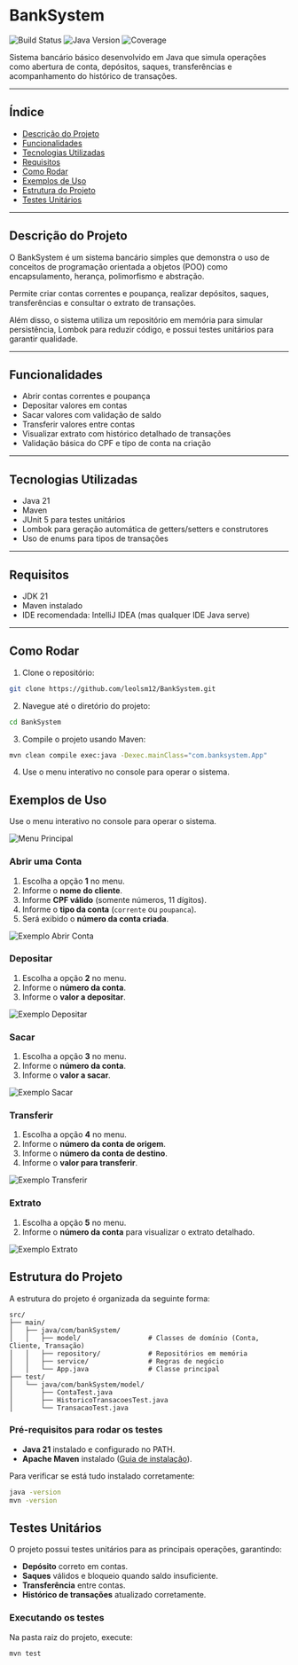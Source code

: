 # BankSystem

![Build Status](https://img.shields.io/badge/build-passing-brightgreen)
![Java Version](https://img.shields.io/badge/java-21-blue)
![Coverage](https://img.shields.io/badge/coverage-85%25-yellowgreen)


Sistema bancário básico desenvolvido em Java que simula operações como abertura de conta, depósitos, saques, transferências e acompanhamento do histórico de transações.

---

## Índice

- [Descrição do Projeto](#descrição-do-projeto)
- [Funcionalidades](#funcionalidades)
- [Tecnologias Utilizadas](#tecnologias-utilizadas)
- [Requisitos](#requisitos)
- [Como Rodar](#como-rodar)
- [Exemplos de Uso](#exemplos-de-uso)
- [Estrutura do Projeto](#estrutura-do-projeto)
- [Testes Unitários](#testes-unitários)


---

## Descrição do Projeto

O BankSystem é um sistema bancário simples que demonstra o uso de conceitos de programação orientada a objetos (POO) como encapsulamento, herança, polimorfismo e abstração.

Permite criar contas correntes e poupança, realizar depósitos, saques, transferências e consultar o extrato de transações.

Além disso, o sistema utiliza um repositório em memória para simular persistência, Lombok para reduzir código, e possui testes unitários para garantir qualidade.

---

## Funcionalidades

- Abrir contas correntes e poupança
- Depositar valores em contas
- Sacar valores com validação de saldo
- Transferir valores entre contas
- Visualizar extrato com histórico detalhado de transações
- Validação básica do CPF e tipo de conta na criação

---

## Tecnologias Utilizadas

- Java 21
- Maven
- JUnit 5 para testes unitários
- Lombok para geração automática de getters/setters e construtores
- Uso de enums para tipos de transações


---

## Requisitos

- JDK 21 
- Maven instalado
- IDE recomendada: IntelliJ IDEA (mas qualquer IDE Java serve)

---

## Como Rodar

1. Clone o repositório:
```bash
git clone https://github.com/leolsm12/BankSystem.git
```

2. Navegue até o diretório do projeto:
```bash 
cd BankSystem
```
3. Compile o projeto usando Maven:
```bash 
mvn clean compile exec:java -Dexec.mainClass="com.banksystem.App"
```
4. Use o menu interativo no console para operar o sistema. 

## Exemplos de Uso

Use o menu interativo no console para operar o sistema.

![Menu Principal](./images/menu-principal.png)

### Abrir uma Conta
1. Escolha a opção **1** no menu.
2. Informe o **nome do cliente**.
3. Informe **CPF válido** (somente números, 11 dígitos).
4. Informe o **tipo da conta** (`corrente` ou `poupanca`).
5. Será exibido o **número da conta criada**.


![Exemplo Abrir Conta](./images/abrir-conta.png)

### Depositar
1. Escolha a opção **2** no menu.
2. Informe o **número da conta**.
3. Informe o **valor a depositar**.

![Exemplo Depositar](./images/depositar.png)

### Sacar
1. Escolha a opção **3** no menu.
2. Informe o **número da conta**.
3. Informe o **valor a sacar**.

![Exemplo Sacar](./images/sacar.png)

### Transferir
1. Escolha a opção **4** no menu.
2. Informe o **número da conta de origem**.
3. Informe o **número da conta de destino**.
4. Informe o **valor para transferir**.

![Exemplo Transferir](./images/transferir.png)

### Extrato
1. Escolha a opção **5** no menu.
2. Informe o **número da conta** para visualizar o extrato detalhado.

![Exemplo Extrato](./images/extrato.png)

## Estrutura do Projeto

A estrutura do projeto é organizada da seguinte forma:

```
src/
├── main/
│   ├── java/com/bankSystem/
│   │   ├── model/                 # Classes de domínio (Conta, Cliente, Transação)
│   │   ├── repository/            # Repositórios em memória
│   │   ├── service/               # Regras de negócio
│   │   └── App.java               # Classe principal
├── test/
│   └── java/com/bankSystem/model/
│       ├── ContaTest.java
│       ├── HistoricoTransacoesTest.java
│       └── TransacaoTest.java
``` 



### Pré-requisitos para rodar os testes

- **Java 21** instalado e configurado no PATH.
- **Apache Maven** instalado ([Guia de instalação](https://maven.apache.org/install.html)).

Para verificar se está tudo instalado corretamente:

```bash
java -version
mvn -version
```

##  Testes Unitários

O projeto possui testes unitários para as principais operações, garantindo:

- **Depósito** correto em contas.
- **Saques** válidos e bloqueio quando saldo insuficiente.
- **Transferência** entre contas.
- **Histórico de transações** atualizado corretamente.

### Executando os testes

Na pasta raiz do projeto, execute:

```bash
mvn test
